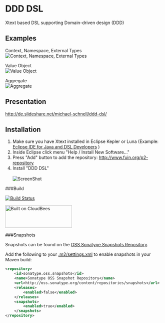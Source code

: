DDD DSL
===========

Xtext based DSL supporting Domain-driven design (DDD)

Examples
--------
Context, Namespace, External Types<br/>
![Context, Namespace, External Types](https://raw.github.com/fuinorg/org.fuin.dsl.ddd/master/doc/context-namespace-example.jpg)

Value Object<br/>
![Value Object](https://raw.github.com/fuinorg/org.fuin.dsl.ddd/master/doc/value-object-example.jpg)

Aggregate<br/>
![Aggregate](https://raw.github.com/fuinorg/org.fuin.dsl.ddd/master/doc/aggregate-example.jpg)

Presentation
------------
http://de.slideshare.net/michael-schnell/ddd-dsl/

Installation
------------

1. Make sure you have Xtext installed in Eclipse Kepler or Luna (Example: [Eclipse IDE for Java and DSL Developers](https://www.eclipse.org/downloads/packages/eclipse-ide-java-and-dsl-developers/lunasr1 "Eclipse Luna with Xtext") )
2. Inside Eclipse click menu "Help / Install New Software..."
3. Press "Add" button to add the repository: http://www.fuin.org/p2-repository
4. Install "DDD DSL"<br/>  
![ScreenShot](https://raw.github.com/fuinorg/org.fuin.dsl.ddd/master/doc/install-eclipse.jpg)


###Build

[![Build Status](https://fuin-org.ci.cloudbees.com/job/org.fuin.dsl.ddd/badge/icon)](https://fuin-org.ci.cloudbees.com/job/org.fuin.dsl.ddd/)

<a href="https://fuin-org.ci.cloudbees.com/job/org.fuin.dsl.ddd"><img src="http://www.fuin.org/images/Button-Built-on-CB-1.png" width="213" height="72" border="0" alt="Built on CloudBees"/></a>

###Snapshots

Snapshots can be found on the [OSS Sonatype Snapshots Repository](http://oss.sonatype.org/content/repositories/snapshots/org/fuin "Snapshot Repository"). 

Add the following to your [.m2/settings.xml](http://maven.apache.org/ref/3.2.1/maven-settings/settings.html "Reference configuration") to enable snapshots in your Maven build:

```xml
<repository>
    <id>sonatype.oss.snapshots</id>
    <name>Sonatype OSS Snapshot Repository</name>
    <url>http://oss.sonatype.org/content/repositories/snapshots</url>
    <releases>
        <enabled>false</enabled>
    </releases>
    <snapshots>
        <enabled>true</enabled>
    </snapshots>
</repository>
```
